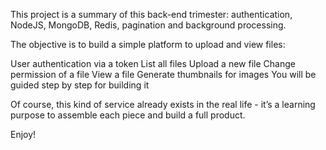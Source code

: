 This project is a summary of this back-end trimester: authentication, NodeJS, MongoDB, Redis, pagination and background processing.

The objective is to build a simple platform to upload and view files:

User authentication via a token
List all files
Upload a new file
Change permission of a file
View a file
Generate thumbnails for images
You will be guided step by step for building it

Of course, this kind of service already exists in the real life - it’s a learning purpose to assemble each piece and build a full product.

Enjoy!
